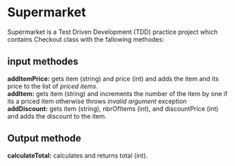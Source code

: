 # Supermarket
Supermarket is a Test Driven Development (TDD) practice project which contains Checkout class with the fallowing methodes:
## input methodes
**addItemPrice:** gets item (string) and price (int) and adds the item and its price to the list of *priced items*.  
**addItem:** gets item (string) and increments the number of the item by one if its a priced item otherwise throws *invalid argument* exception  
**addDiscount:** gets item (string), nbrOfItems (int), and discountPrice (int) and adds the discount to the item.
## Output methode
**calculateTotal:** calculates and returns total (int).
